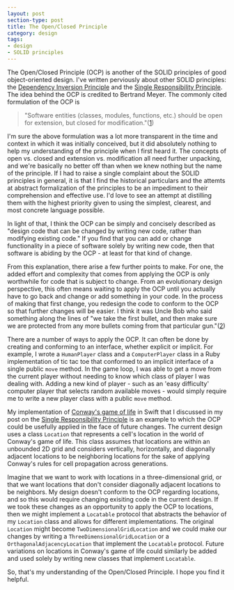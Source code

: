 ```yaml
---
layout: post
section-type: post
title: The Open/Closed Principle
category: design
tags:
- design
- SOLID principles
---
```

The Open/Closed Principle (OCP) is another of the SOLID principles of good object-oriented design. I've written perviously about other SOLID principles: the [Dependency Inversion Principle](http://scarvill91.github.io/design/2015/10/05/the-dependency-inversion-principle.html) and the [Single Responsibility Principle](http://scarvill91.github.io/solid/2015/10/21/the-single-responsibility-principle.html). The idea behind the OCP is credited to Bertrand Meyer. The commonly cited formulation of the OCP is

> "Software entities (classes, modules, functions, etc.) should be open for extension, but closed for modification."([1](http://www.objectmentor.com/resources/articles/ocp.pdf))

I'm sure the above formulation was a lot more transparent in the time and context in which it was initially conceived, but it did absolutely nothing to help my understanding of the principle when I first heard it. The concepts of open vs. closed and extension vs. modification all need further unpacking, and we're basically no better off than when we knew nothing but the name of the principle. If I had to raise a single complaint about the SOLID principles in general, it is that I find the historical particulars and the attemts at abstract formalization of the principles to be an impediment to their comprehension and effective use. I'd love to see an attempt at distilling them with the highest priority given to using the simplest, clearest, and most concrete language possible.

In light of that, I think the OCP can be simply and concisely described as "design code that can be changed by writing new code, rather than modifying existing code." If you find that you can add or change functionality in a piece of software solely by writing new code, then that software is abiding by the OCP - at least for that kind of change.

From this explanation, there arise a few further points to make. For one, the added effort and complexity that comes from applying the OCP is only worthwhile for code that is subject to change. From an evolutionary design perspective, this often means waiting to apply the OCP until you actually have to go back and change or add something in your code. In the process of making that first change, you redesign the code to conform to the OCP so that further changes will be easier. I think it was Uncle Bob who said something along the lines of "we take the first bullet, and then make sure we are protected from any more bullets coming from that particular gun."([2](http://www.amazon.com/Software-Development-Principles-Patterns-Practices/dp/0135974445))

There are a number of ways to apply the OCP. It can often be done by creating and conforming to an interface, whether explicit or implicit. For example, I wrote a ```HumanPlayer``` class and a ```ComputerPlayer``` class in a Ruby implementation of tic tac toe that conformed to an implicit interface of a single public ```move``` method. In the game loop, I was able to get a move from the current player without needing to know which class of player I was dealing with. Adding a new kind of player - such as an 'easy difficulty' computer player that selects random available moves - would simply require me to write a new player class with a public ```move``` method.

My implementation of [Conway's game of life](https://en.wikipedia.org/wiki/Conway%27s_Game_of_Life) in Swift that I discussed in my post on the [Single Responsibility Principle](http://scarvill91.github.io/solid/2015/10/21/the-single-responsibility-principle.html) is an example to which the OCP could be usefully applied in the face of future changes. The current design uses a class ```Location``` that represents a cell's location in the world of Conway's game of life. This class assumes that locations are within an unbounded 2D grid and considers vertically, horizontally, and diagonally adjacent locations to be neighboring locations for the sake of applying Conway's rules for cell propagation across generations.

Imagine that we want to work with locations in a three-dimensional grid, or that we want locations that don't consider diagonally adjacent locations to be neighbors. My design doesn't conform to the OCP regarding locations, and so this would require changing exisiting code in the current design. If we took these changes as an opportunity to apply the OCP to locations, then we might implement a ```Locatable``` protocol that abstracts the behavior of my ```Location``` class and allows for different implementations. The original ```Location``` might become ```TwoDimensionalGridLocation``` and we could make our changes by writing a ```ThreeDimensionalGridLocation``` or a ```OrthagonalAdjacencyLocation``` that implement the ```Locatable``` protocol. Future variations on locations in Conway's game of life could similarly be added and used solely by writing new classes that implement ```Locatable```.

So, that's my understanding of the Open/Closed Principle. I hope you find it helpful.
